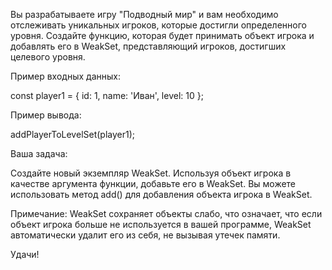 Вы разрабатываете игру "Подводный мир" и вам необходимо отслеживать уникальных игроков, которые достигли определенного уровня. 
Создайте функцию, которая будет принимать объект игрока и добавлять его в WeakSet, представляющий игроков, достигших целевого уровня.



Пример входных данных:

const player1 = { id: 1, name: 'Иван', level: 10 };


Пример вывода:

addPlayerToLevelSet(player1);


Ваша задача:

Создайте новый экземпляр WeakSet.
Используя объект игрока в качестве аргумента функции, добавьте его в WeakSet.
Вы можете использовать метод add() для добавления объекта игрока в WeakSet.


Примечание: WeakSet сохраняет объекты слабо, что означает, что если объект игрока больше не используется в вашей программе, WeakSet автоматически удалит его из себя, не вызывая утечек памяти.

Удачи!